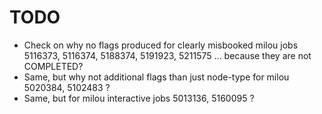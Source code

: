 TODO
====

* Check on why no flags produced for clearly misbooked milou jobs 5116373, 5116374, 5188374, 5191923, 5211575 ... because they are not COMPLETED?
* Same, but why not additional flags than just node-type for milou 5020384, 5102483 ?
* Same, but for milou interactive jobs 5013136, 5160095 ?
